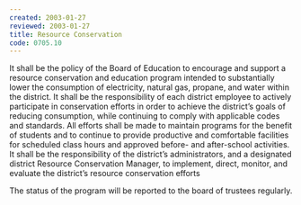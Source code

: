 ```yaml
---
created: 2003-01-27
reviewed: 2003-01-27
title: Resource Conservation
code: 0705.10
---
```


It shall be the policy of the Board of Education to encourage and support a resource conservation and education program intended to substantially lower the consumption of electricity, natural gas, propane, and water within the district. It shall be the responsibility of each district employee to actively participate in conservation efforts in order to achieve the district’s goals of reducing consumption, while continuing to comply with applicable codes and standards. All efforts shall be made to maintain programs for the benefit of students and to continue to provide productive and comfortable facilities for scheduled class hours and approved before- and after-school activities. It shall be the responsibility of the district’s administrators, and a designated district Resource Conservation Manager, to implement, direct, monitor, and evaluate the district’s resource conservation efforts

The status of the program will be reported to the board of trustees regularly.
